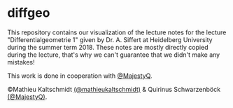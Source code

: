 # diffgeo
This repository contains our visualization of the lecture notes for the lecture "Differentialgeometrie 1" given by Dr. A. Siffert at Heidelberg University during the summer term 2018.
These notes are mostly directly copied during the lecture, that's why we can't guarantee that we didn't make any mistakes!

This work is done in cooperation with [@MajestyQ](https://github.com/MajestyQ).

©Mathieu Kaltschmidt [(@mathieukaltschmidt)](https://github.com/mathieukaltschmidt) & Quirinus Schwarzenböck [(@MajestyQ)](https://github.com/MajestyQ).
